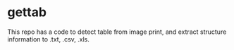 # gettab
This repo has a code to detect table from image print, and extract structure information to .txt, .csv, .xls.
